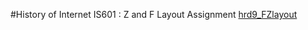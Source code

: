 #History of Internet IS601 : Z and F Layout Assignment
[hrd9_FZlayout](http://hrd9layout.eastus.azurecontainer.io)
